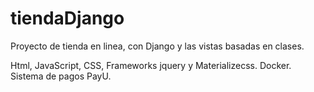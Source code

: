 # tiendaDjango
Proyecto de tienda en linea, con Django y las vistas basadas en clases.

Html, JavaScript, CSS, Frameworks jquery y Materializecss.
Docker. 
Sistema de pagos PayU.
